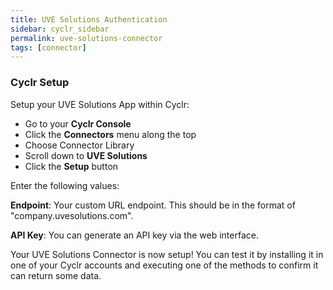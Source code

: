 ```yaml
---
title: UVE Solutions Authentication
sidebar: cyclr_sidebar
permalink: uve-solutions-connector
tags: [connector]
---
```


### Cyclr Setup

Setup your UVE Solutions App within Cyclr:

*   Go to your **Cyclr Console**
*   Click the **Connectors** menu along the top
*   Choose Connector Library
*   Scroll down to **UVE Solutions**
*   Click the **Setup** button

Enter the following values:

**Endpoint**: Your custom URL endpoint. This should be in the format of "company.uvesolutions.com".

**API Key**: You can generate an API key via the web interface.


Your UVE Solutions Connector is now setup! You can test it by installing it in one of your Cyclr accounts and executing one of the methods to confirm it can return some data.
